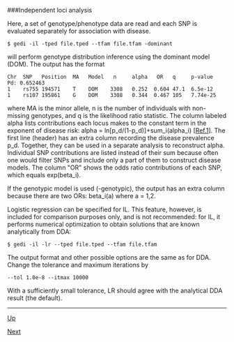 ###Independent loci analysis

Here, a set of genotype/phenotype data are read and each SNP is evaluated separately for association with disease.

    $ gedi -il -tped file.tped --tfam file.tfam -dominant 

will perform genotype distribution inference using the dominant model (DOM). The output has the format

    Chr  SNP   Position  MA   Model   n     alpha   OR   q     p-value   Pd: 0.652463
    1    rs755 194571    T    DOM    3308   0.252  0.604 47.1  6.5e-12
    1    rs107 195861    G    DOM    3308   0.344  0.467 105   7.74e-25

where MA is the minor allele, n is the number of individuals with non-missing genotypes, and q is the likelihood ratio statistic. The column labeled alpha lists contributions each locus makes to the constant term in the exponent of disease risk: alpha = ln[p_d/(1-p_d)]+sum_i(alpha_i) [[Ref.1](pubs.md)]. The first line (header) has an extra column recording the disease prevalence p_d. Together, they can be used in a separate analysis to reconstruct alpha. Individual SNP contributions are listed instead of their sum because often one would filter SNPs and include only a part of them to construct disease models. The column "OR" shows the odds ratio contributions of each SNP, which equals exp(beta_i).

If the genotypic model is used (-genotypic), the output has an extra column because there are two ORs: beta_i(a) where a = 1,2.

Logistic regression can be specified for IL. This feature, however, is included for comparison purposes only, and is not recommended: for IL, it performs numerical optimization to obtain solutions that are known analytically from DDA:

    $ gedi -il -lr --tped file.tped --tfam file.tfam

The output format and other possible options are the same as for DDA. Change the tolerance and maximum iterations by 

    --tol 1.0e-8 --itmax 10000

With a sufficiently small tolerance, LR should agree with the analytical DDA result (the default).

***
[Up](README.md)

[Next](cl.md)
